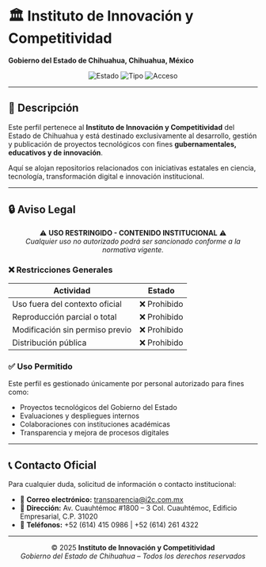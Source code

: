 # 🏛️ Instituto de Innovación y Competitividad  
**Gobierno del Estado de Chihuahua, Chihuahua, México**

<div align="center">

![Estado](https://img.shields.io/badge/Perfil-Institucional-blue)
![Tipo](https://img.shields.io/badge/Uso-Gubernamental-red)
![Acceso](https://img.shields.io/badge/Acceso-Restringido-yellow)

</div>

---

## 📌 Descripción

Este perfil pertenece al **Instituto de Innovación y Competitividad** del Estado de Chihuahua y está destinado exclusivamente al desarrollo, gestión y publicación de proyectos tecnológicos con fines **gubernamentales, educativos y de innovación**.

Aquí se alojan repositorios relacionados con iniciativas estatales en ciencia, tecnología, transformación digital e innovación institucional.

---

## 🔒 Aviso Legal

<div align="center">

⚠️ **USO RESTRINGIDO - CONTENIDO INSTITUCIONAL** ⚠️  
*Cualquier uso no autorizado podrá ser sancionado conforme a la normativa vigente.*

</div>

### ❌ Restricciones Generales

| Actividad                         | Estado         |
|----------------------------------|----------------|
| Uso fuera del contexto oficial   | ❌ Prohibido   |
| Reproducción parcial o total     | ❌ Prohibido   |
| Modificación sin permiso previo  | ❌ Prohibido   |
| Distribución pública             | ❌ Prohibido   |

### ✅ Uso Permitido

Este perfil es gestionado únicamente por personal autorizado para fines como:

- Proyectos tecnológicos del Gobierno del Estado  
- Evaluaciones y despliegues internos  
- Colaboraciones con instituciones académicas  
- Transparencia y mejora de procesos digitales

---

## 📞 Contacto Oficial

Para cualquier duda, solicitud de información o contacto institucional:

- 📧 **Correo electrónico:** transparencia@i2c.com.mx  
- 🏢 **Dirección:** Av. Cuauhtémoc #1800 – 3 Col. Cuauhtémoc, Edificio Empresarial, C.P. 31020  
- 📱 **Teléfonos:** +52 (614) 415 0986 | +52 (614) 261 4322  

---

<div align="center">

© 2025 **Instituto de Innovación y Competitividad**  
*Gobierno del Estado de Chihuahua – Todos los derechos reservados*

</div>
